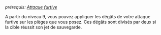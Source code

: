 *prérequis: [Attaque furtive](../../1.%20Talent%20de%20base/Attaque%20furtive.md)*

A partir du niveau 9, vous pouvez appliquer les dégâts de votre attaque furtive sur les pièges que vous posez. Ces dégâts sont divisés par deux si la cible réussit son jet de sauvegarde.